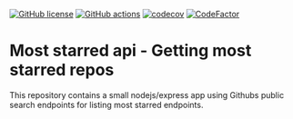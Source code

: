 [![GitHub license](https://img.shields.io/badge/license-MIT-blue.svg)](https://github.com/cemusta/most-starred-api/blob/master/LICENSE)
[![GitHub actions](https://github.com/cemusta/most-starred-api/workflows/Node.js%20CI/badge.svg)](https://github.com/cemusta/most-starred-api/actions)
[![codecov](https://codecov.io/gh/cemusta/most-starred-api/branch/master/graph/badge.svg)](https://codecov.io/gh/cemusta/most-starred-api)
[![CodeFactor](https://www.codefactor.io/repository/github/cemusta/most-starred-api/badge)](https://www.codefactor.io/repository/github/cemusta/most-starred-api)

# Most starred api - Getting most starred repos

This repository contains a small nodejs/express app using Githubs public search endpoints for listing most starred endpoints.

